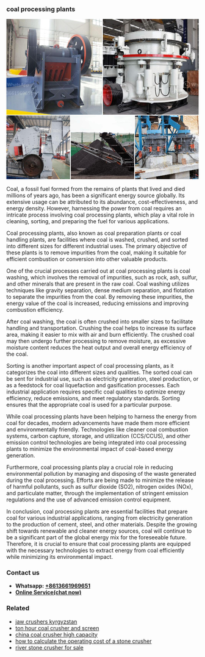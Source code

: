 <h3>coal processing plants</h3><img src='1704951551.jpg' alt=''><p>Coal, a fossil fuel formed from the remains of plants that lived and died millions of years ago, has been a significant energy source globally. Its extensive usage can be attributed to its abundance, cost-effectiveness, and energy density. However, harnessing the power from coal requires an intricate process involving coal processing plants, which play a vital role in cleaning, sorting, and preparing the fuel for various applications.</p><p>Coal processing plants, also known as coal preparation plants or coal handling plants, are facilities where coal is washed, crushed, and sorted into different sizes for different industrial uses. The primary objective of these plants is to remove impurities from the coal, making it suitable for efficient combustion or conversion into other valuable products.</p><p>One of the crucial processes carried out at coal processing plants is coal washing, which involves the removal of impurities, such as rock, ash, sulfur, and other minerals that are present in the raw coal. Coal washing utilizes techniques like gravity separation, dense medium separation, and flotation to separate the impurities from the coal. By removing these impurities, the energy value of the coal is increased, reducing emissions and improving combustion efficiency.</p><p>After coal washing, the coal is often crushed into smaller sizes to facilitate handling and transportation. Crushing the coal helps to increase its surface area, making it easier to mix with air and burn efficiently. The crushed coal may then undergo further processing to remove moisture, as excessive moisture content reduces the heat output and overall energy efficiency of the coal.</p><p>Sorting is another important aspect of coal processing plants, as it categorizes the coal into different sizes and qualities. The sorted coal can be sent for industrial use, such as electricity generation, steel production, or as a feedstock for coal liquefaction and gasification processes. Each industrial application requires specific coal qualities to optimize energy efficiency, reduce emissions, and meet regulatory standards. Sorting ensures that the appropriate coal is used for a particular purpose.</p><p>While coal processing plants have been helping to harness the energy from coal for decades, modern advancements have made them more efficient and environmentally friendly. Technologies like cleaner coal combustion systems, carbon capture, storage, and utilization (CCS/CCUS), and other emission control technologies are being integrated into coal processing plants to minimize the environmental impact of coal-based energy generation.</p><p>Furthermore, coal processing plants play a crucial role in reducing environmental pollution by managing and disposing of the waste generated during the coal processing. Efforts are being made to minimize the release of harmful pollutants, such as sulfur dioxide (SO2), nitrogen oxides (NOx), and particulate matter, through the implementation of stringent emission regulations and the use of advanced emission control equipment.</p><p>In conclusion, coal processing plants are essential facilities that prepare coal for various industrial applications, ranging from electricity generation to the production of cement, steel, and other materials. Despite the growing shift towards renewable and cleaner energy sources, coal will continue to be a significant part of the global energy mix for the foreseeable future. Therefore, it is crucial to ensure that coal processing plants are equipped with the necessary technologies to extract energy from coal efficiently while minimizing its environmental impact.</p><h3>Contact us</h3><ul><li><strong>Whatsapp:&nbsp;<a href="https://wa.me/8613661969651">+8613661969651</a></strong></li><li><a href="https://swt.shibang-china.com/?git&amp;zhl&amp;coal processing plants"><strong>Online Service(chat now)</strong></a></li></ul><h3>Related</h3><ul><li><a href='jaw crushers kyrgyzstan.md'>jaw crushers kyrgyzstan</a></li><li><a href='ton hour coal crusher and screen.md'>ton hour coal crusher and screen</a></li><li><a href='china coal crusher high capacity.md'>china coal crusher high capacity</a></li><li><a href='how to calculate the operating cost of a stone crusher.md'>how to calculate the operating cost of a stone crusher</a></li><li><a href='river stone crusher for sale.md'>river stone crusher for sale</a></li></ul>